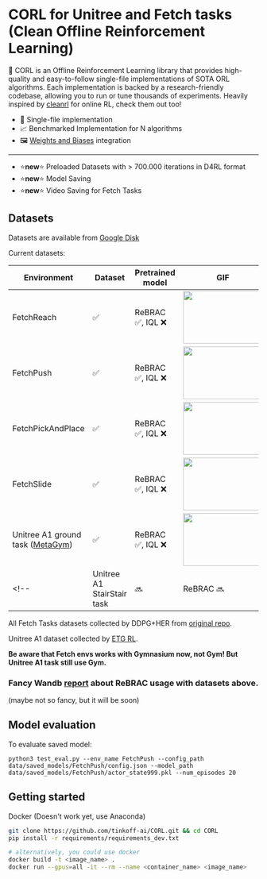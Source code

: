 # CORL for Unitree and Fetch tasks (Clean Offline Reinforcement Learning)

🧵 CORL is an Offline Reinforcement Learning library that provides high-quality and easy-to-follow single-file implementations of SOTA ORL algorithms. Each implementation is backed by a research-friendly codebase, allowing you to run or tune thousands of experiments. Heavily inspired by [cleanrl](https://github.com/vwxyzjn/cleanrl) for online RL, check them out too!<br/>

* 📜 Single-file implementation
* 📈 Benchmarked Implementation for N algorithms
* 🖼 [Weights and Biases](https://wandb.ai/site) integration
------
* ⭐**new**⭐ Preloaded Datasets with > 700.000 iterations in D4RL format
* ⭐**new**⭐ Model Saving
* ⭐**new**⭐ Video Saving for Fetch Tasks


## Datasets
Datasets are available from [Google Disk](https://drive.google.com/drive/folders/1f4EEHk_lzOkLD_f_XL6ypsmIumbzRlq1?usp=sharing)

Current datasets:

| Environment | Dataset | Pretrained model| GIF
| -------------| ------ |------ | ---- |
| FetchReach   |✅      |ReBRAC ✅, IQL ❌| <img src="Images/Fetch_REACH.gif" width="160" height="106" />|
| FetchPush   |✅      |ReBRAC ✅, IQL ❌|<img src="Images/Fetch_PickAndPlace.gif" width="160" height="106" />|
| FetchPickAndPlace   |✅      |ReBRAC ✅, IQL ❌| <img src="Images/Fetch_PickAndPlace.gif" width="160" height="106" />|
| FetchSlide   |✅      |ReBRAC ✅, IQL ❌| <img src="Images/Fetch_SLIDE.gif" width="160" height="106" />|
| Unitree A1 ground task ([MetaGym](https://github.com/PaddlePaddle/MetaGym/tree/master/metagym/quadrupedal))  |✅      |ReBRAC ✅, IQL ❌| <img src="Images/UnitreeA1_Ground.gif" width="160" height="106" />|
<!-- | Unitree A1 StairStair task |🔜      |ReBRAC 🔜| | -->


All Fetch Tasks datasets collected by DDPG+HER from [original repo](https://github.com/TianhongDai/hindsight-experience-replay/tree/master).

Unitree A1 dataset collected by [ETG RL](https://github.com/PaddlePaddle/PaddleRobotics/tree/main/QuadrupedalRobots/ETGRL).

**Be aware that Fetch envs works with Gymnasium now, not Gym!
But Unitree A1 task still use Gym.**

### Fancy Wandb [report](https://api.wandb.ai/links/itmo449/uclfygvm) about ReBRAC usage with datasets above.
(maybe not so fancy, but it will be soon)


## Model evaluation
To evaluate saved model:
```
python3 test_eval.py --env_name FetchPush --config_path data/saved_models/FetchPush/config.json --model_path data/saved_models/FetchPush/actor_state999.pkl --num_episodes 20
```

## Getting started

Docker (Doesn't work yet, use Anaconda)

```bash
git clone https://github.com/tinkoff-ai/CORL.git && cd CORL
pip install -r requirements/requirements_dev.txt

# alternatively, you could use docker
docker build -t <image_name> .
docker run --gpus=all -it --rm --name <container_name> <image_name>
```



